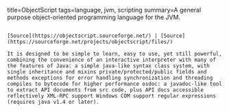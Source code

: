 title=ObjectScript
tags=language, jvm, scripting
summary=A general purpose object-oriented programming language for the JVM.
~~~~~~

[Source](https://objectscript.sourceforge.net/) | [Source](https://sourceforge.net/projects/objectscript/files/)

It is designed to be simple to learn, easy to use, yet still powerful, combining the convenience of an interactive interpreter with many of the features of Java: a simple java-like syntax class system, with single inheritance and mixins private/protected/public fields and methods exceptions for error handling synchronization and threading compiles to bytecode for higher performance osdoc: a javadoc-like tool to extract API documents from src code, plus API docs accessible reflectively XML-RPC support Windows COM support regular expressions (requires java v1.4 or later).

